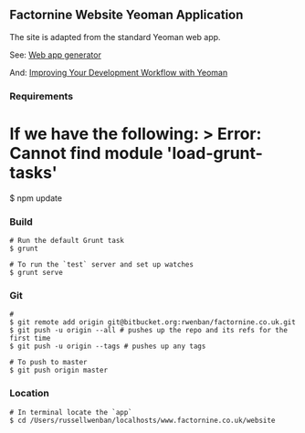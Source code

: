 ## Factornine Website Yeoman Application

The site is adapted from the standard Yeoman web app.

See:    [Web app generator](https://github.com/yeoman/generator-webapp)

And: [Improving Your Development Workflow with Yeoman](http://blog.teamtreehouse.com/improving-development-workflow-yeoman)

### Requirements
   # If we have the following: > Error: Cannot find module 'load-grunt-tasks'
   
   $ npm update
   
   
### Build
    # Run the default Grunt task
	$ grunt

	# To run the `test` server and set up watches
	$ grunt serve
	
### Git
    #
    $ git remote add origin git@bitbucket.org:rwenban/factornine.co.uk.git
    $ git push -u origin --all # pushes up the repo and its refs for the first time
    $ git push -u origin --tags # pushes up any tags

    # To push to master
    $ git push origin master

### Location
    # In terminal locate the `app`
    $ cd /Users/russellwenban/localhosts/www.factornine.co.uk/website



